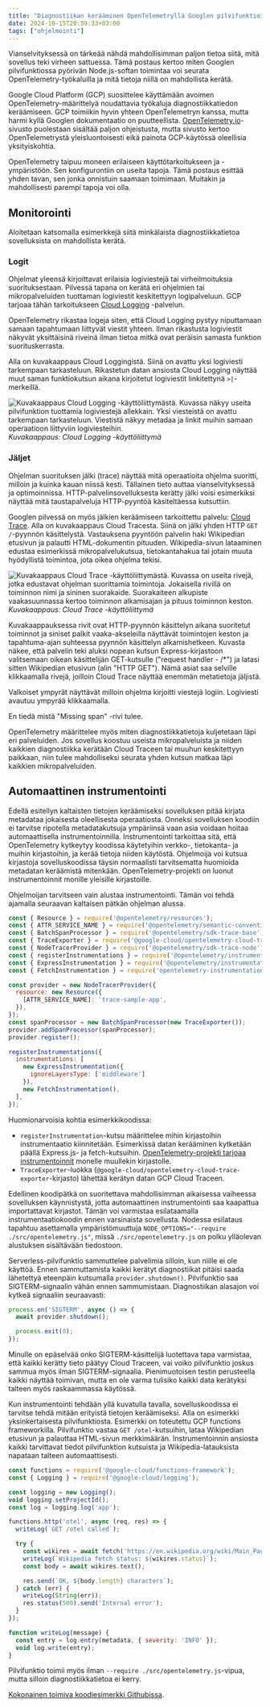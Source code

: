 ```yaml
---
title: "Diagnostiikan kerääminen OpenTelemetryllä Googlen pilvifunktioissa"
date: 2024-10-15T20:59:33+03:00
tags: ["ohjelmointi"]
---
```


Vianselvityksessä on tärkeää nähdä mahdollisimman paljon tietoa siitä, mitä sovellus teki virheen sattuessa. Tämä postaus kertoo miten Googlen pilvifunktiossa pyörivän Node.js-softan toimintaa voi seurata OpenTelemetry-työkaluilla ja mitä tietoja niillä on mahdollista kerätä.

Google Cloud Platform (GCP) suosittelee käyttämään avoimen OpenTelemetry-määrittelyä noudattavia työkaluja diagnostiikkatiedon keräämiseen. GCP toimiikin hyvin yhteen OpenTelemetryn kanssa, mutta harmi kyllä Googlen dokumentaatio on puutteellista. [OpenTelemetry.io](https://opentelemetry.io/)-sivusto puolestaan sisältää paljon ohjeistusta, mutta sivusto kertoo OpenTelemetrystä yleisluontoisesti eikä painota GCP-käytössä oleellisia yksityiskohtia.

OpenTelemetry taipuu moneen erilaiseen käyttötarkoitukseen ja -ympäristöön. Sen konfigurontiin on useita tapoja. Tämä postaus esittää yhden tavan, sen jonka onnistuin saamaan toimimaan. Muitakin ja mahdollisesti parempi tapoja voi olla.

## Monitorointi

Aloitetaan katsomalla esimerkkejä siitä minkälaista diagnostiikkatietoa sovelluksista on mahdollista kerätä.

### Logit

Ohjelmat yleensä kirjoittavat erilaisia logiviestejä tai virheilmoituksia suorituksestaan. Pilvessä tapana on kerätä eri ohjelmien tai mikropalveluiden tuottaman logiviestit keskitettyyn logipalveluun. GCP tarjoaa tähän tarkoitukseen [Cloud Logging](https://cloud.google.com/logging/docs/overview) -palvelun.

OpenTelemetry rikastaa logeja siten, että Cloud Logging pystyy niputtamaan samaan tapahtumaan liittyvät viestit yhteen. Ilman rikastusta logiviestit näkyvät yksittäisinä riveinä ilman tietoa mitkä ovat peräisin samasta funktion suorituskerrasta.

Alla on kuvakaappaus Cloud Loggingistä. Siinä on avattu yksi logiviesti tarkempaan tarkasteluun. Rikastetun datan ansiosta Cloud Logging näyttää muut saman funktiokutsun aikana kirjoitetut logiviestit linkitettynä `>|`-merkeillä.

![Kuvakaappaus Cloud Logging -käyttöliittymästä. Kuvassa näkyy useita pilvifunktion tuottamia logiviestejä allekkain. Yksi viesteistä on avattu tarkempaan tarkasteluun. Viestistä näkyy metadaa ja linkit muihin samaan operaatioon liittyviin logiviesteihin.](cloud_logging_screenshot.png#center)
*Kuvakaappaus: Cloud Logging -käyttöliittymä*

### Jäljet

Ohjelman suorituksen jälki (trace) näyttää mitä operaatioita ohjelma suoritti, milloin ja kuinka kauan niissä kesti. Tällainen tieto auttaa vianselvityksessä ja optimoinnissa. HTTP-palvelinsovelluksesta kerätty jälki voisi esimerkiksi näyttää mitä taustapalveluja HTTP-pyyntöä käsiteltäessa kutsuttiin.

Googlen pilvessä on myös jälkien keräämiseen tarkoittettu palvelu: [Cloud Trace](https://cloud.google.com/trace/docs/overview). Alla on kuvakaappaus Cloud Tracesta. Siinä on jälki yhden HTTP `GET /`-pyynnön käsittelystä. Vastauksena pyyntöön palvelin haki Wikipedian etusivun ja palautti HTML-dokumentin pituuden. Wikipedia-sivun lataaminen edustaa esimerkissä mikropalvelukutsua, tietokantahakua tai jotain muuta hyödyllistä toimintoa, jota oikea ohjelma tekisi.

![Kuvakaappaus Cloud Trace -käyttöliittymästä. Kuvassa on useita rivejä, jotka edustavat ohjelman suorittamia toimintoja. Jokaisella rivillä on toiminnon nimi ja sininen suorakaide. Suorakaiteen alkupiste vaakasuunnassa kertoo toiminnon alkamisajan ja pituus toiminnon keston.](cloud_trace_screenshot.png#center)
*Kuvakaappaus: Cloud Trace -käyttöliittymä*

Kuvakaappauksessa rivit ovat HTTP-pyynnön käsittelyn aikana suoritetut toiminnot ja siniset palkit vaaka-akseleilla näyttävät toimintojen keston ja tapahtuma-ajan suhteessa pyynnön käsittelyn alkamishetkeen. Kuvasta näkee, että palvelin teki aluksi nopean kutsun Express-kirjastoon valitsemaan oikean käsittelijän GET-kutsulle ("request handler - /*") ja latasi sitten Wikipedian etusivun (alin "HTTP GET"). Nämä asiat saa selville klikkaamalla rivejä, joilloin Cloud Trace näyttää enemmän metatietoja jäljistä.

Valkoiset ympyrät näyttävät milloin ohjelma kirjoitti viestejä logiin. Logiviesti avautuu ympyrää klikkaamalla.

En tiedä mistä "Missing span" -rivi tulee.

OpenTelemetry määrittelee myös miten diagnostiikkatietoja kuljetetaan läpi eri palveluiden. Jos sovellus koostuu useista mikropalveluista ja niiden kaikkien diagnostiikka kerätään Cloud Traceen tai muuhun keskitettyyn paikkaan, niin tulee mahdolliseksi seurata yhden kutsun matkaa läpi kaikkien mikropalveluiden.

## Automaattinen instrumentointi

Edellä esitellyn kaltaisten tietojen keräämiseksi sovelluksen pitää kirjata metadataa jokaisesta oleellisesta operaatiosta. Onneksi sovelluksen koodiin ei tarvitse ripotella metadatakutsuja ympäriinsä vaan asia voidaan hoitaa automaattisella instrumentoinnilla. Instrumentointi tarkoittaa sitä, että OpenTelemetry kytkeytyy koodissa käytetyihin verkko-, tietokanta-  ja muihin kirjastoihin, ja kerää tietoja niiden käytöstä. Ohjelmoija voi kutsua kirjastoja sovelluskoodissa täysin normaalisti tarvitsematta huomioida metadatan keräämistä mitenkään. OpenTelemetry-projekti on luonut instrumentoinnit monille yleisille kirjastoille.

Ohjelmoijan tarvitseen vain alustaa instrumentointi. Tämän voi tehdä ajamalla seuraavan kaltaisen pätkän ohjelman alussa.

```javascript
const { Resource } = require('@opentelemetry/resources');
const { ATTR_SERVICE_NAME } = require('@opentelemetry/semantic-conventions');
const { BatchSpanProcessor } = require('@opentelemetry/sdk-trace-base');
const { TraceExporter } = require('@google-cloud/opentelemetry-cloud-trace-exporter');
const { NodeTracerProvider } = require('@opentelemetry/sdk-trace-node');
const { registerInstrumentations } = require('@opentelemetry/instrumentation');
const { ExpressInstrumentation } = require('@opentelemetry/instrumentation-express');
const { FetchInstrumentation } = require('opentelemetry-instrumentation-fetch-node');

const provider = new NodeTracerProvider({
  resource: new Resource({
    [ATTR_SERVICE_NAME]: 'trace-sample-app',
  }),
});
const spanProcessor = new BatchSpanProcessor(new TraceExporter());
provider.addSpanProcessor(spanProcessor);
provider.register();

registerInstrumentations({
  instrumentations: [
    new ExpressInstrumentation({
      ignoreLayersType: ['middleware']
    }),
	new FetchInstrumentation(),
  ],
});
```

Huomionarvoisia kohtia esimerkkikoodissa:
- `registerInstrumentation`-kutsu määrittelee mihin kirjastoihin instrumentaatio kiinnitetään. Esimerkissä datan kerääminen kytketään päällä Express.js- ja fetch-kutsuihin. [OpenTelemetry-projekti tarjoaa instrumentoinnit](https://github.com/open-telemetry/opentelemetry-js-contrib/blob/main/metapackages/auto-instrumentations-node/README.md#supported-instrumentations) monelle muullekin kirjastolle.
- `TraceExporter`-luokka (`@google-cloud/opentelemetry-cloud-trace-exporter`-kirjasto) lähettää kerätyn datan GCP Cloud Traceen.

Edellinen koodipätkä on suoritettava mahdollisimman aikaisessa vaiheessa sovelluksen käynnistystä, jotta automaattinen instrumentointi saa kaapattua importattavat kirjastot. Tämän voi varmistaa esilataamalla instrumentaatiokoodin ennen varsinaista sovellusta. Nodessa esilataus tapahtuu asettamalla ympäristömuuttuja `NODE_OPTIONS="--require ./src/opentelemetry.js"`, missä `./src/opentelemetry.js` on polku ylläolevan alustuksen sisältävään tiedostoon.

Serverless-pilvifunktio sammuttelee palvelimia silloin, kun niille ei ole käyttöä. Ennen sammuttamista kaikki kerätyt diagnostiikat pitäisi saada lähetettyä eteenpäin kutsumalla `provider.shutdown()`. Pilvifunktio saa SIGTERM-signaalin vähän ennen sammumistaan. Diagnostiikan alasajon voi kytkeä signaaliin seuraavasti:

```javascript
process.on('SIGTERM', async () => {
  await provider.shutdown();

  process.exit(0);
});
```

Minulle on epäselvää onko SIGTERM-käsittelijä luotettava tapa varmistaa, että kaikki kerätty tieto päätyy Cloud Traceen, vai voiko pilvifunktio joskus sammua myös ilman SIGTERM-signaalia. Pienimuotoisen testin perusteella kaikki näyttää toimivan, mutta en ole varma tulisiko kaikki data kerätyksi talteen myös raskaammassa käytössä.

Kun instrumentointi tehdään yllä kuvatulla tavalla, sovelluskoodissa ei tarvitse tehdä mitään erityistä tietojen keräämiseksi. Alla on esimerkki yksinkertaisesta pilvifunktiosta. Esimerkki on toteutettu GCP functions frameworkilla. Pilvifunktio vastaa `GET /otel`-kutsuihin, lataa Wikipedian etusivun ja palauttaa HTML-sivun merkkimäärän. Instrumentoinnin ansiosta kaikki tarvittavat tiedot pilvifunktion kutsuista ja Wikipedia-latauksista napataan talteen automaattisesti.

```javascript
const functions = require('@google-cloud/functions-framework');
const { Logging } = require('@google-cloud/logging');

const logging = new Logging();
void logging.setProjectId();
const log = logging.log('app');

functions.http('otel', async (req, res) => {
  writeLog(`GET /otel called`);

  try {
    const wikires = await fetch('https://en.wikipedia.org/wiki/Main_Page');
    writeLog(`Wikipedia fetch status: ${wikires.status}`);
    const body = await wikires.text();

    res.send(`OK, ${body.length} characters`);
  } catch (err) {
    writeLog(String(err));
    res.status(500).send('Internal error');
  }
});

function writeLog(message) {
  const entry = log.entry(metadata, { severity: 'INFO' });
  void log.write(entry);
}
```

Pilvifunktio toimii myös ilman `--require ./src/opentelemetry.js`-vipua, mutta silloin diagnostiikkatietoa ei kerry.

[Kokonainen toimiva koodiesimerkki Githubissa](https://github.com/aajanki/gcp-cloud-function-otel).
